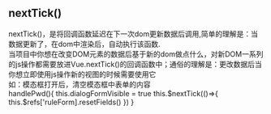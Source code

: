 ## nextTick()
nextTick()，是将回调函数延迟在下一次dom更新数据后调用,简单的理解是：当数据更新了，在dom中渲染后，自动执行该函数.  
当项目中你想在改变DOM元素的数据后基于新的dom做点什么，对新DOM一系列的js操作都需要放进Vue.nextTick()的回调函数中；通俗的理解是：更改数据后当你想立即使用js操作新的视图的时候需要使用它  
如：模态框打开后，清空模态框中表单的内容  
handlePwd(){
    this.dialogFormVisible = true
    this.$nextTick(()=>{
        this.$refs['ruleForm].resetFields()
    })
}